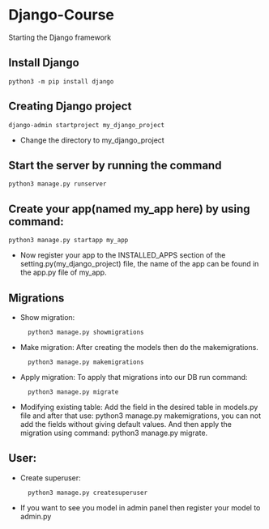 # Django-Course
Starting the Django framework

## Install Django
    python3 -m pip install django

## Creating Django project
    django-admin startproject my_django_project
- Change the directory to my_django_project

## Start the server by running the command
    python3 manage.py runserver

## Create your app(named my_app here) by using command:
    python3 manage.py startapp my_app
- Now register your app to the INSTALLED_APPS section of the setting.py(my_django_project) file, the name of the app can be found in the app.py file of my_app.

## Migrations
- Show migration:

        python3 manage.py showmigrations
- Make migration:
    After creating the models then do the makemigrations.
  
        python3 manage.py makemigrations
- Apply migration:
    To apply that migrations into our DB run command:
  
        python3 manage.py migrate
- Modifying existing table:
  Add the field in the desired table in models.py file and after that use: python3 manage.py makemigrations, you can not add the fields without giving default values. And then apply the migration using command: python3 manage.py migrate.

## User:
- Create superuser:

        python3 manage.py createsuperuser
- If you want to see you model in admin panel then register your model to admin.py 
